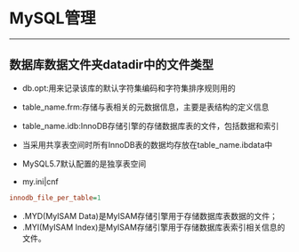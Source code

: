 # MySQL管理


---
## 数据库数据文件夹datadir中的文件类型

- db.opt:用来记录该库的默认字符集编码和字符集排序规则用的
- table_name.frm:存储与表相关的元数据信息，主要是表结构的定义信息
- table_name.idb:InnoDB存储引擎的存储数据库表的文件，包括数据和索引

- 当采用共享表空间时所有InnoDB表的数据均存放在table_name.ibdata中
- MySQL5.7默认配置的是独享表空间

- my.ini|cnf
```ini
innodb_file_per_table=1
```


- .MYD(MyISAM Data)是MyISAM存储引擎用于存储数据库表数据的文件；
- .MYI(MyISAM Index)是MyISAM存储引擎用于存储数据库表索引相关信息的文件。

